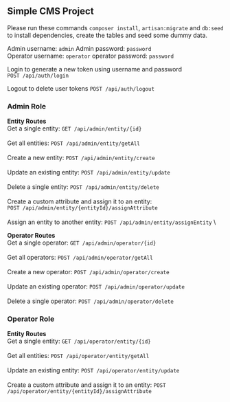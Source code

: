 ## Simple CMS Project

Please run these commands `composer install`, `artisan:migrate` and `db:seed` 
to install dependencies, create the tables and seed some dummy data.

Admin username: `admin` Admin password: `password` \
Operator username: `operator` operator password: `password`

Login to generate a new token using username and password \
`POST /api/auth/login`

Logout to delete user tokens
`POST /api/auth/logout`


### Admin Role

**Entity Routes** \
Get a single entity: `GET /api/admin/entity/{id}` \
\
Get all entities: `POST /api/admin/entity/getAll` \
\
Create a new entity: `POST /api/admin/entity/create` \
\
Update an existing entity: `POST /api/admin/entity/update` \
\
Delete a single entity: `POST /api/admin/entity/delete` \
\
Create a custom attribute and assign it to an entity:  
`POST /api/admin/entity/{entityId}/assignAttribute` \
\
Assign an entity to another entity: `POST /api/admin/entity/assignEntity` \



**Operator Routes** \
Get a single operator: `GET /api/admin/operator/{id}` \
\
Get all operators: `POST /api/admin/operator/getAll` \
\
Create a new operator: `POST /api/admin/operator/create` \
\
Update an existing operator: `POST /api/admin/operator/update` \
\
Delete a single operator: `POST /api/admin/operator/delete`

### Operator Role

**Entity Routes** \
Get a single entity: `GET /api/operator/entity/{id}` \
\
Get all entities: `POST /api/operator/entity/getAll` \
\
Update an existing entity: `POST /api/operator/entity/update` \
\
Create a custom attribute and assign it to an entity:
`POST /api/operator/entity/{entityId}/assignAttribute`


